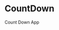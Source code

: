 # CountDown
 Count Down App
     
         
                                                 
                                                
                                             
                                     
                     
           
  
 
  
 
